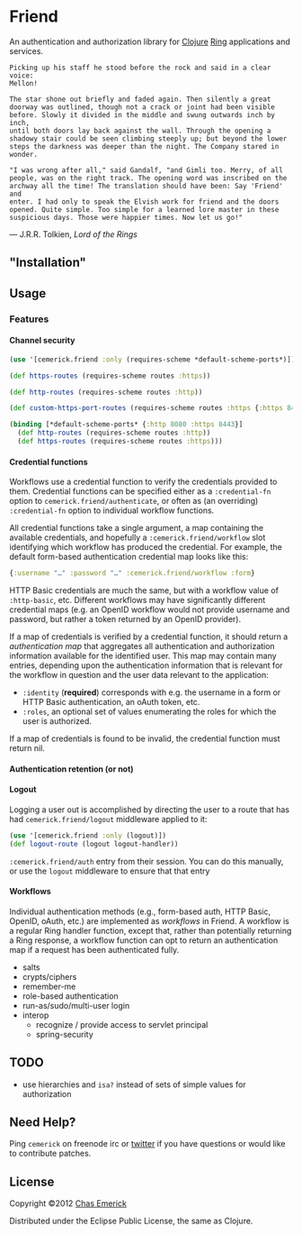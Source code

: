 # Friend

An authentication and authorization library for
[Clojure](http://clojure.org) [Ring](http://github.com/mmcgrana/ring)
applications and services.

```
Picking up his staff he stood before the rock and said in a clear voice:
Mellon!

The star shone out briefly and faded again. Then silently a great
doorway was outlined, though not a crack or joint had been visible
before. Slowly it divided in the middle and swung outwards inch by inch,
until both doors lay back against the wall. Through the opening a
shadowy stair could be seen climbing steeply up; but beyond the lower
steps the darkness was deeper than the night. The Company stared in
wonder.

"I was wrong after all," said Gandalf, "and Gimli too. Merry, of all
people, was on the right track. The opening word was inscribed on the
archway all the time! The translation should have been: Say 'Friend' and
enter. I had only to speak the Elvish work for friend and the doors
opened. Quite simple. Too simple for a learned lore master in these
suspicious days. Those were happier times. Now let us go!" 
```
— J.R.R. Tolkien, _Lord of the Rings_ 

## "Installation"

## Usage

### Features

#### Channel security

```clojure
(use '[cemerick.friend :only (requires-scheme *default-scheme-ports*)])

(def https-routes (requires-scheme routes :https))

(def http-routes (requires-scheme routes :http))

(def custom-https-port-routes (requires-scheme routes :https {:https 8443}))

(binding [*default-scheme-ports* {:http 8080 :https 8443}]
  (def http-routes (requires-scheme routes :http))
  (def https-routes (requires-scheme routes :https)))
```

#### Credential functions

Workflows use a credential function to verify the credentials provided to them.
Credential functions can be specified either as a `:credential-fn` option to
`cemerick.friend/authenticate`, or often as (an overriding) `:credential-fn`
option to individual workflow functions.

All credential functions take a single argument, a map containing the available
credentials, and hopefully a `:cemerick.friend/workflow` slot identifying which
workflow has produced the credential.  For example, the default form-based
authentication credential map looks like this:

```clojure
{:username "…" :password "…" :cemerick.friend/workflow :form}
```

HTTP Basic credentials are much the same, but with a workflow value of
`:http-basic`, etc.  Different workflows may have significantly different
credential maps (e.g. an OpenID workflow would not provide username and
password, but rather a token returned by an OpenID provider).

If a map of credentials is verified by a credential function, it should return a
_authentication map_ that aggregates all authentication and authorization
information available for the identified user.  This map may contain many
entries, depending upon the authentication information that is relevant for the
workflow in question and the user data relevant to the application:

* `:identity` (**required**) corresponds with e.g. the username in a form or
  HTTP Basic authentication, an oAuth token, etc.
* `:roles`, an optional set of values enumerating the roles for which the user
  is authorized.

If a map of credentials is found to be invalid, the credential function must
return nil.

#### Authentication retention (or not)



#### Logout

Logging a user out is accomplished by directing the user to a route that
has had `cemerick.friend/logout` middleware applied to it:

```clojure
(use '[cemerick.friend :only (logout)])
(def logout-route (logout logout-handler))
```


`:cemerick.friend/auth` entry from their session.  You can do this manually, or
use the `logout` middleware to ensure that that entry 


#### Workflows

Individual authentication methods (e.g., form-based auth, HTTP Basic, OpenID,
oAuth, etc.) are implemented as _workflows_ in Friend.  A workflow is a regular
Ring handler function, except that, rather than potentially returning a Ring
response, a workflow function can opt to return an authentication map if a
request has been authenticated fully.

* salts
* crypts/ciphers
* remember-me
* role-based authentication
* run-as/sudo/multi-user login
* interop
  * recognize / provide access to servlet principal
  * spring-security

## TODO

* use hierarchies and `isa?` instead of sets of simple values for
  authorization

## Need Help?

Ping `cemerick` on freenode irc or
[twitter](http://twitter.com/cemerick) if you have questions or would
like to contribute patches.

## License

Copyright ©2012 [Chas Emerick](http://cemerick.com)

Distributed under the Eclipse Public License, the same as Clojure.
